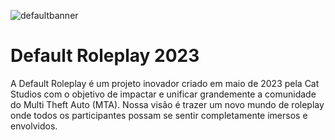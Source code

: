  ![defaultbanner](https://github.com/defaultroleplay/.github/assets/116760542/f253d35d-69dc-49dc-afdf-8982625d7ac7)
 # Default Roleplay 2023


A Default Roleplay é um projeto inovador criado em maio de 2023 pela Cat Studios com o objetivo de impactar e unificar grandemente a comunidade do Multi Theft Auto (MTA). Nossa visão é trazer um novo mundo de roleplay onde todos os participantes possam se sentir completamente imersos e envolvidos.
